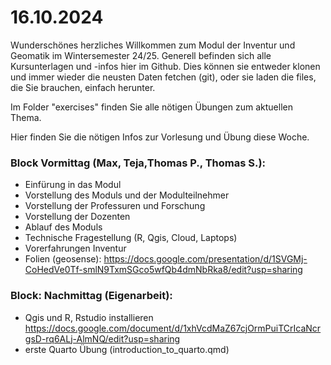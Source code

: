 # 16.10.2024

Wunderschönes herzliches Willkommen zum Modul der Inventur und Geomatik im Wintersemester 24/25. 
Generell befinden sich alle Kursunterlagen und -infos hier im Github. 
Dies können sie entweder klonen und immer wieder die neusten Daten fetchen (git),
oder sie laden die files, die Sie brauchen, einfach herunter.

Im Folder "exercises" finden Sie alle nötigen Übungen zum aktuellen Thema.

Hier finden Sie die nötigen Infos zur Vorlesung und Übung diese Woche.

### Block Vormittag (Max, Teja,Thomas P., Thomas S.):

- Einfürung in das Modul
- Vorstellung des Moduls und der Modulteilnehmer
- Vorstellung der Professuren und Forschung
- Vorstellung der Dozenten
- Ablauf des Moduls
- Technische Fragestellung (R, Qgis, Cloud, Laptops)
- Vorerfahrungen Inventur
- Folien (geosense): https://docs.google.com/presentation/d/1SVGMj-CoHedVe0Tf-smlN9TxmSGco5wfQb4dmNbRka8/edit?usp=sharing

### Block: Nachmittag (Eigenarbeit):

- Qgis und R, Rstudio installieren https://docs.google.com/document/d/1xhVcdMaZ67cjOrmPuiTCrIcaNcrgsD-rq6ALj-AlmNQ/edit?usp=sharing 
- erste Quarto Übung (introduction_to_quarto.qmd)
